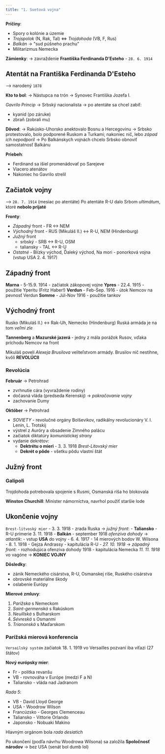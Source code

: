 ```yaml
---
title: "1. Svetová vojna"
---
```


**Príčiny**:
- Spory o kolónie a územie
- *Trojspolok* (N, Rak, Tal) <=> *Trojdohoda* (VB, F, Rus)
- *Balkán* -> "sud púšneho prachu"
- Militarizmus Nemecka

**Zámienky**:
-> zavraždenie $\textbf{Františka Ferdinanda D'Esteho}$ - `28. 6. 1914`

## Atentát na Františka Ferdinanda D'Esteho
--> narodený `1878`

**Kto to bol**:
-> Nástupca na trón
-> Synovec Františka Jozefa I.

*Gavrilo Princip*
-> Srbský nacionalista
-> po atentáte sa chcel zabiť:
- kyanid (po záruke)
- zbraň (zobrali mu)

**Dôvod**:
-> Rakúsko-Uhorsko anektovalo Bosnu a Hercegovinu
-> Srbsko protestovalo, bolo podporené Ruskom a Turkami; nakoniec nič, lebo *západ ich nepodporil*
-> Po Balkánskych vojnách chcelo Srbsko obnoviť samostatnosť Balkánu 

**Priebeh**:

- Ferdinand sa išiel promenádovať po Sarejeve
- Viacero atenátov
- Nakoniec ho Gavrilo strelil

## Začiatok vojny
--> `28. 7. 1914` (mesiac po atentáte)
Po atentáte R-U dalo Srbom *ultimátum*, ktoré **nebolo prijaté**

**Fronty**:

- *Západný* front - FR <-> NEM
- *Východný* front - RUS (Mikuláš II.) <-> R-U, NEM (Hindenburg)
- *Južný* front
	- srbský - SRB <-> R-U, OSM
	- taliansky - TAL <-> R-U
- *Ostatné* - Blízky východ, Ďaleký východ, Na mori - ponorková vojna (vstup USA 2. 4. 1917)

## Západný front
**Marna** - 5-15.9. 1914 - začiatok zákopovej vojne
**Ypres** - 22.4. 1915 - použitie Yperitu (Fritz Haber!)
**Verdun** - Feb-Sep. 1916 - útok Nemcov na pevnosť Verdun
**Somme** - Júl-Nov 1916 - použitie tankov

## Východný front
Rusko (Mikuláš II.) <-> Rak-Uh, Nemecko (Hindenburg)
Ruská armáda je na tom *veľmi zle*

**Tannenberg** a **Mazurské jazerá** - jedny z mála porážok Rusov, vďaka príchodu Nemcov na front

Mikuláš povelí *Alexeja Brusilova* veliteľstvom armády.
Brusilov nič nestihne, kvôli **REVOLÚCII**

### Revolúcia
**Február** -> Petrohrad
- zvrhnutie cára (vyvraždenie rodiny)
- dočasná vláda (predseda Kerenskij) -> *pokračovanie vojny*
- zachovanie Dumy

**Október** -> Petrohrad
- *SOVIETY* - revolučné orgány Bolševikov, radikálny revolucionáry
	V. I. Lenin, L. Trotskij
- výstrel z Auróry a obsadenie Zimného palácu
- začiatok diktatúry *komunistickej strany*
- vydanie dekrétov:
	- $\textbf{Dektrétu o mieri}$ - 3. 3. 1918 *Brest-Litovský mier*
	- $\textbf{Dekrét o pôde}$ - všetku pôdu vlastní štát

## Južný front

### Galipoli
Trojdohoda potrebovala spojenie s Rusmi, Osmanská ríša ho blokovala

**Winston Churchill**:
Minister námorníctva, navrhol použiť staršie lode

## Ukončenie vojny
`Brest-litvoský mier` - 3. 3. 1918 - zrada Ruska
-> *južný front*:
	- **Taliansko** - R-U prímerie 3. 11. 1918
	- **Balkán** - september 1918 *ofenzíva dohody*
-> *atlantik*:
	- vstup **USA** do vojny - 6. 4. 1917
	- 14 mierových bodov W. Wilsona - 8. 1. 1918
	- Gejza Andrassy - kapitulácia R-U - *27. 10. 1918*
-> *západný front*:
	- rozhodujúca ofenzíva dohody 1918
	- kapitulácia Nemecka *11. 11. 1918* vo vagóne -> **KONIEC VOJNY**

**Dôsledky**:
- zánik Nemeckého cisárstva, R-U, Osmanskej ríše, Ruského cisárstva
- obrovské materiálne škody
- oslabenie Európy

**Mierové zmluvy**:
1. *Parížska* s Nemeckom
2. *Saint-germenská* s Rakúskom
3. *Neuillská* s Bulharskom
4. *Sévreská* s Osmanmi
5. *Trianonská* s Maďarskom

### Parížská mierová konferencia
`Versailský systém`
začiatok 18. 1. 1919 vo Versailles
pozvaní iba víťazi (27 štátov)

**Nový európsky mier**:
- Fr - politka revanšu
- VB - rovnováha v Európe (medzi F a N)
- Taliansko - vláda nad Jadranom

*Rada 5*:
- VB - David Lloyd George
- USA - Woodrow Wilson
- Francúzsko - Georges Clemenceau
- Taliansko - Vittorie Orlando
- Japonsko - Nobuaki Makino

Hlavným orgánom bola *rada desiatich*

Po ukončení (podľa návrhu Woodrowa Wilsona) sa založila **Spoločnosť národov** 
-> bez USA (senát bol dumb lol)

